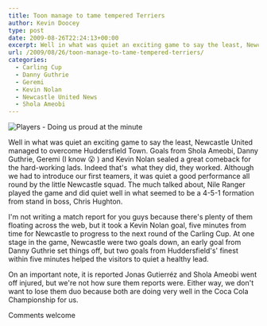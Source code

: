```yaml
---
title: Toon manage to tame tempered Terriers
author: Kevin Doocey
type: post
date: 2009-08-26T22:24:13+00:00
excerpt: Well in what was quiet an exciting game to say the least, Newcastle United managed to overcome Huddersfield Town. Goals from..
url: /2009/08/26/toon-manage-to-tame-tempered-terriers/
categories:
  - Carling Cup
  - Danny Guthrie
  - Geremi
  - Kevin Nolan
  - Newcastle United News
  - Shola Ameobi
---
```


![Players - Doing us proud at the minute](https://i.telegraph.co.uk/telegraph/multimedia/archive/01470/kevin-nolan_1470069c.jpg)

Well in what was quiet an exciting game to say the least, Newcastle United managed to overcome Huddersfield Town. Goals from Shola Ameobi, Danny Guthrie, Geremi (I know 😮 ) and Kevin Nolan sealed a great comeback for the hard-working lads. Indeed that's  what they did, they worked. Although we had to introduce our first teamers, it was quiet a good performance all round by the little Newcastle squad. The much talked about, Nile Ranger played the game and did quiet well in what seemed to be a 4-5-1 formation from stand in boss, Chris Hughton.

I'm not writing a match report for you guys because there's plenty of them floating across the web, but it took a Kevin Nolan goal, five minutes from time for Newcastle to progress to the next round of the Carling Cup. At one stage in the game, Newcastle were two goals down, an early goal from Danny Guthrie set things off, but two goals from Huddersfield's' finest within five minutes helped the visitors to quiet a healthy lead.

On an important note, it is reported Jonas Gutierréz and Shola Ameobi went off injured, but we're not how sure them reports were. Either way, we don't want to lose them duo because both are doing very well in the Coca Cola Championship for us.

Comments welcome
